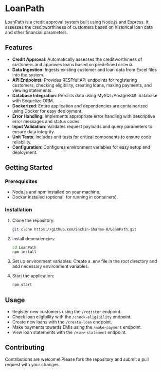 # LoanPath

LoanPath is a credit approval system built using Node.js and Express. It assesses the creditworthiness of customers based on historical loan data and other financial parameters.

## Features

- **Credit Approval**: Automatically assesses the creditworthiness of customers and approves loans based on predefined criteria.
- **Data Ingestion**: Ingests existing customer and loan data from Excel files into the system.
- **API Endpoints**: Provides RESTful API endpoints for registering customers, checking eligibility, creating loans, making payments, and viewing statements.
- **Database Integration**: Persists data using MySQL/PostgreSQL database with Sequelize ORM.
- **Dockerized**: Entire application and dependencies are containerized using Docker for easy deployment.
- **Error Handling**: Implements appropriate error handling with descriptive error messages and status codes.
- **Input Validation**: Validates request payloads and query parameters to ensure data integrity.
- **Unit Tests**: Includes unit tests for critical components to ensure code reliability.
- **Configuration**: Configures environment variables for easy setup and deployment.

## Getting Started

### Prerequisites

- Node.js and npm installed on your machine.
- Docker installed (optional, for running in containers).

### Installation

1. Clone the repository:

   ```bash
   git clone https://github.com/Sachin-Sharma-0/LoanPath.git

2. Install dependencies:

   ```bash
   cd LoanPath
   npm install

3. Set up environment variables:
   Create a .env file in the root directory and add necessary environment variables.

4. Start the application:

   ```bash
   npm start

## Usage

- Register new customers using the `/register` endpoint.
- Check loan eligibility with the `/check-eligibility` endpoint.
- Create new loans with the `/create-loan` endpoint.
- Make payments towards EMIs using the `/make-payment` endpoint.
- View loan statements with the `/view-statement` endpoint.

## Contributing
Contributions are welcome! Please fork the repository and submit a pull request with your changes.
